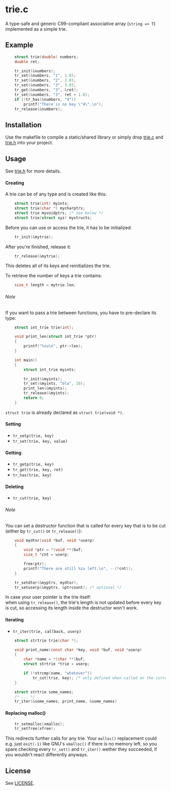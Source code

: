 trie.c
======
A type-safe and generic C99-compliant associative array (`string => T`) implemented as a simple trie.

## Example

```c
    struct trie(double) numbers;
    double ret;

    tr_init(&numbers);
    tr_set(&numbers, "1", 1.0);
    tr_set(&numbers, "2", 2.0);
    tr_set(&numbers, "3", 3.0);
    tr_get(&numbers, "3", &ret);
    tr_set(&numbers, "3", ret + 1.0);
    if (!tr_has(&numbers, "4"))
        printf("There is no key \"4\".\n");
    tr_release(&numbers);
```

## Installation

Use the makefile to compile a static/shared library or simply drop [trie.c](trie.c) and [trie.h](trie.h) into your project.

## Usage

See [trie.h](trie.h) for more details.

#### Creating

A trie can be of any type and is created like this:

```c
    struct trie(int) myints;
    struct trie(char *) mycharptrs;
    struct trie myvoidptrs; /* see below */
    struct trie(struct xyz) mystructs;
```

Before you can use or access the trie, it has to be initialized:

```c
    tr_init(&mytrie);
```

After you're finished, release it:

```c
    tr_release(&mytrie);
```

This deletes all of its keys and reinitializes the trie.

To retrieve the number of keys a trie contains:

```c
    size_t length = mytrie.len;
```

###### Note

If you want to pass a trie between functions, you have to pre-declare its type:

```c
    struct int_trie trie(int);

    void print_len(struct int_trie *ptr)
    {
        printf("%zu\n", ptr->len);
    }

    int main()
    {
        struct int_trie myints;

        tr_init(&myints);
        tr_set(&myints, "bla", 10);
        print_len(&myints);
        tr_release(&myints);
        return 0;
    }
```

`struct trie` is already declared as `struct trie(void *)`.

#### Setting

  * `tr_setp(trie, key)`
  * `tr_set(trie, key, value)`

#### Getting

  * `tr_getp(trie, key)`
  * `tr_get(trie, key, ret)`
  * `tr_has(trie, key)`

#### Deleting

  * `tr_cut(trie, key)`

###### Note

You can set a destructor function that is called for every key that is to be cut (either by `tr_cut()` or `tr_release()`):

```c
    void mydtor(void *buf, void *userp)
    {
        void *ptr = *(void **)buf;
        size_t *cnt = userp;

        free(ptr);
        printf("There are still %zu left.\n", --(*cnt));
    }

    tr_setdtor(&myptrs, mydtor);
    tr_setuserp(&myptrs, &ptrcount); /* optional */
```

In case your user pointer is the trie itself:  
when using `tr_release()`, the trie's length is not updated before every key is cut, so accessing its length inside the destructor won't work.

#### Iterating

  * `tr_iter(trie, callback, userp)`

```c
    struct strtrie trie(char *);

    void print_name(const char *key, void *buf, void *userp)
    {
        char *name = *(char **)buf;
        struct strtrie *trie = userp;

        if (!strcmp(name, "whatever"))
            tr_cut(trie, key); /* only defined when called on the current key! */
    }

    struct strtrie some_names;
    /* ... */
    tr_iter(&some_names, print_name, &some_names)
```

#### Replacing malloc()

```c
    tr_setmalloc(xmalloc);
    tr_setfree(xfree);
```

This redirects further calls for any trie. Your `malloc()` replacement could e.g. just `exit(-1)` like GNU's `xmalloc()` if there is no memory left, so you spare checking every `tr_set()` and `tr_iter()` wether they succeeded, if you wouldn't react differently anyways.

## License

See [LICENSE](LICENSE).
